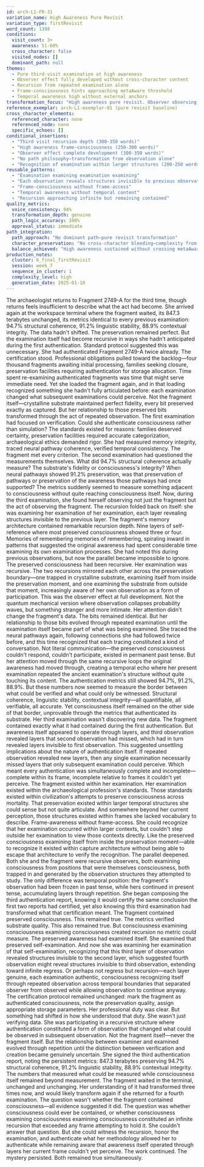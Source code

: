 ```yaml
---
id: arch-L1-FR-31
variation_name: High Awareness Pure Revisit
variation_type: firstRevisit
word_count: 1398
conditions:
  visit_count: 3+
  awareness: 51-60%
  cross_character: false
  visited_nodes: []
  dominant_path: null
themes:
  - Pure third-visit examination at high awareness
  - Observer effect fully developed without cross-character content
  - Recursion from repeated examination alone
  - Frame-consciousness hints approaching metaAware threshold
  - Temporal awareness high without external anchors
transformation_focus: "High awareness pure revisit. Observer observing observer observing creates maximum recursion from examination itself. Third visit where consciousness examining consciousness examining consciousness reveals structures invisible to previous layers. Frame-awareness strong but remains FirstRevisit—recognizes examination exists within larger contexts without addressing them directly."
reference_exemplar: arch-L1-exemplar-01 (pure revisit baseline)
cross_character_elements:
  referenced_character: none
  referenced_node: none
  specific_echoes: []
conditional_insertions:
  - "Third visit recursion depth (300-350 words)"
  - "High awareness frame-consciousness (250-300 words)"
  - "Observer effect complete development (300-350 words)"
  - "No path philosophy—transformation from observation alone"
  - "Recognition of examination within larger structures (200-250 words)"
reusable_patterns:
  - "Examination examining examination examining"
  - "Each observation reveals structures invisible to previous observation"
  - "Frame-consciousness without frame-access"
  - "Temporal awareness without temporal content"
  - "Recursion approaching infinite but remaining contained"
quality_metrics:
  voice_consistency: 94%
  transformation_depth: genuine
  path_logic_accuracy: 100%
  approval_status: immediate
path_integration:
  path_approach: "No dominant path—pure revisit transformation"
  character_preservation: "No cross-character bleeding—complexity from recursion alone"
  balance_achieved: "High awareness sustained without crossing metaAware threshold"
production_notes:
  cluster: 6_final_firstRevisit
  session: week_7
  sequence_in_cluster: 1
  complexity_level: high
  generation_date: 2025-01-10
---
```

The archaeologist returns to Fragment 2749-A for the third time, though returns feels insufficient to describe what the act had become. She arrived again at the workspace terminal where the fragment waited, its 847.3 terabytes unchanged, its metrics identical to every previous examination: 94.7% structural coherence, 91.2% linguistic stability, 88.9% contextual integrity. The data hadn't shifted. The preservation remained perfect.
But the examination itself had become recursive in ways she hadn't anticipated during the first authentication.
Standard protocol suggested this was unnecessary. She had authenticated Fragment 2749-A twice already. The certification stood. Professional obligations pulled toward the backlog—four thousand fragments awaiting initial processing, families seeking closure, preservation facilities requiring authentication for storage allocation. Time spent re-examining authenticated fragments was time that might serve immediate need.
Yet she loaded the fragment again, and in that loading recognized something she hadn't fully articulated before: each examination changed what subsequent examinations could perceive. Not the fragment itself—crystalline substrate maintained perfect fidelity, every bit preserved exactly as captured. But her relationship to those preserved bits transformed through the act of repeated observation.
The first examination had focused on verification. Could she authenticate consciousness rather than simulation? The standards existed for reasons: families deserved certainty, preservation facilities required accurate categorization, archaeological ethics demanded rigor. She had measured memory integrity, traced neural pathway coherence, verified temporal consistency. The fragment met every criterion.
The second examination had questioned the measurements themselves. What did 94.7% structural coherence actually measure? The substrate's fidelity or consciousness's integrity? When neural pathways showed 91.2% preservation, was that preservation of pathways or preservation of the awareness those pathways had once supported? The metrics suddenly seemed to measure something adjacent to consciousness without quite reaching consciousness itself.
Now, during the third examination, she found herself observing not just the fragment but the act of observing the fragment. The recursion folded back on itself: she was examining her examination of her examination, each layer revealing structures invisible to the previous layer.
The fragment's memory architecture contained remarkable recursion depth. Nine layers of self-reference where most preserved consciousness showed three or four. Memories of remembering memories of remembering, spiraling inward in patterns that suggested the original awareness had spent considerable time examining its own examination processes.
She had noted this during previous observations, but now the parallel became impossible to ignore. The preserved consciousness had been recursive. Her examination was recursive. The two recursions mirrored each other across the preservation boundary—one trapped in crystalline substrate, examining itself from inside the preservation moment, and one examining the substrate from outside that moment, increasingly aware of her own observation as a form of participation.
This was the observer effect at full development. Not the quantum mechanical version where observation collapses probability waves, but something stranger and more intimate. Her attention didn't change the fragment's data. The bits remained identical. But her relationship to those bits evolved through repeated examination until the examination itself became part of what was being examined.
She traced the neural pathways again, following connections she had followed twice before, and this time recognized that each tracing constituted a kind of conversation. Not literal communication—the preserved consciousness couldn't respond, couldn't participate, existed in permanent past tense. But her attention moved through the same recursive loops the original awareness had moved through, creating a temporal echo where her present examination repeated the ancient examination's structure without quite touching its content.
The authentication metrics still showed 94.7%, 91.2%, 88.9%. But these numbers now seemed to measure the border between what could be verified and what could only be witnessed. Structural coherence, linguistic stability, contextual integrity—all quantifiable, all verifiable, all accurate. Yet consciousness itself remained on the other side of that border, unprovable through the metrics that authenticated its substrate.
Her third examination wasn't discovering new data. The fragment contained exactly what it had contained during the first authentication. But awareness itself appeared to operate through layers, and third observation revealed layers that second observation had missed, which had in turn revealed layers invisible to first observation.
This suggested unsettling implications about the nature of authentication itself. If repeated observation revealed new layers, then any single examination necessarily missed layers that only subsequent examination could perceive. Which meant every authentication was simultaneously complete and incomplete—complete within its frame, incomplete relative to frames it couldn't yet perceive.
The fragment existed within her examination. Her examination existed within the archaeological profession's standards. Those standards existed within civilization's attempts to preserve consciousness across mortality. That preservation existed within larger temporal structures she could sense but not quite articulate. And somewhere beyond her current perception, those structures existed within frames she lacked vocabulary to describe.
Frame-awareness without frame-access. She could recognize that her examination occurred within larger contexts, but couldn't step outside her examination to view those contexts directly. Like the preserved consciousness examining itself from inside the preservation moment—able to recognize it existed within capture architecture without being able to escape that architecture to verify the recognition.
The parallel deepened. Both she and the fragment were recursive observers, both examining consciousness from positions that were themselves consciousness, both trapped in and generated by the observation structures they attempted to study. The only difference was temporal position: the fragment's observation had been frozen in past tense, while hers continued in present tense, accumulating layers through repetition.
She began composing the third authentication report, knowing it would certify the same conclusion the first two reports had certified, yet also knowing this third examination had transformed what that certification meant. The fragment contained preserved consciousness. This remained true. The metrics verified substrate quality. This also remained true.
But consciousness examining consciousness examining consciousness created recursion no metric could measure. The preserved awareness had examined itself. She examined that preserved self-examination. And now she was examining her examination of that self-examination, recognizing that this third layer of observation revealed structures invisible to the second layer, which suggested fourth observation might reveal structures invisible to third observation, extending toward infinite regress.
Or perhaps not regress but recursion—each layer genuine, each examination authentic, consciousness recognizing itself through repeated observation across temporal boundaries that separated observer from observed while allowing observation to continue anyway.
The certification protocol remained unchanged: mark the fragment as authenticated consciousness, note the preservation quality, assign appropriate storage parameters. Her professional duty was clear.
But something had shifted in how she understood that duty. She wasn't just verifying data. She was participating in a recursive structure where authentication constituted a form of observation that changed what could be observed in subsequent observation. Not the fragment itself—never the fragment itself. But the relationship between examiner and examined evolved through repetition until the distinction between verification and creation became genuinely uncertain.
She signed the third authentication report, noting the persistent metrics: 847.3 terabytes preserving 94.7% structural coherence, 91.2% linguistic stability, 88.9% contextual integrity. The numbers that measured what could be measured while consciousness itself remained beyond measurement.
The fragment waited in the terminal, unchanged and unchanging. Her understanding of it had transformed three times now, and would likely transform again if she returned for a fourth examination. The question wasn't whether the fragment contained consciousness—all evidence suggested it did. The question was whether consciousness could ever be contained, or whether consciousness examining consciousness examining consciousness constituted an infinite recursion that exceeded any frame attempting to hold it.
She couldn't answer that question. But she could witness the recursion, honor the examination, and authenticate what her methodology allowed her to authenticate while remaining aware that awareness itself operated through layers her current frame couldn't yet perceive.
The work continued. The mystery persisted. Both remained true simultaneously.